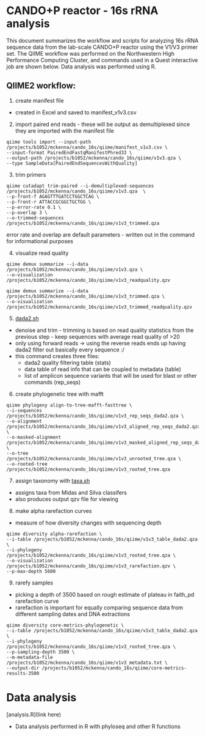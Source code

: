 # CANDO+P reactor - 16s rRNA analysis
This document summarizes the workflow and scripts for analyzing 16s rRNA sequence data from the lab-scale CANDO+P reactor using the V1/V3 primer set. The QIIME workflow was performed on the Northwestern High Performance Computing Cluster, and commands used in a Quest interactive job are shown below. Data analysis was performed using R.


## QIIME2 workflow:
1) create manifest file
- created in Excel and saved to manifest_v1v3.csv

2) import paired end reads - these will be output as demultiplexed since they are imported with the manifest file

```
qiime tools import --input-path /projects/b1052/mckenna/cando_16s/qiime/manifest_v1v3.csv \
--input-format PairedEndFastqManifestPhred33 \
--output-path /projects/b1052/mckenna/cando_16s/qiime/v1v3.qza \
--type SampleData[PairedEndSequencesWithQuality]
```

3) trim primers

```
qiime cutadapt trim-paired --i-demultiplexed-sequences /projects/b1052/mckenna/cando_16s/qiime/v1v3.qza  \
--p-front-f AGAGTTTGATCCTGGCTCAG \
--p-front-r ATTACCGCGGCTGCTGG \
--p-error-rate 0.1 \
--p-overlap 3 \
--o-trimmed-sequences /projects/b1052/mckenna/cando_16s/qiime/v1v3_trimmed.qza
```
error rate and overlap are default parameters - written out in the command for informational purposes

4) visualize read quality

```
qiime demux summarize --i-data /projects/b1052/mckenna/cando_16s/qiime/v1v3.qza \
--o-visualization /projects/b1052/mckenna/cando_16s/qiime/v1v3_readquality.qzv

qiime demux summarize --i-data /projects/b1052/mckenna/cando_16s/qiime/v1v3_trimmed.qza \
--o-visualization /projects/b1052/mckenna/cando_16s/qiime/v1v3_trimmed_readquality.qzv
```

5) [dada2.sh](https://github.com/mckfarm/cando_16s/blob/main/v1v3/scripts/dada2.sh)
- denoise and trim - trimming is based on read quality statistics from the previous step - keep sequences with average read quality of >20
- only using forward reads -> using the reverse reads ends up having dada2 filter out basically every sequence :/
- this command creates three files:
  - dada2 quality filtering table (stats)
  - data table of read info that can be coupled to metadata (table)
  - list of amplicon sequence variants that will be used for blast or other commands (rep_seqs)

6) create phylogenetic tree with mafft

```
qiime phylogeny align-to-tree-mafft-fasttree \
--i-sequences /projects/b1052/mckenna/cando_16s/qiime/v1v3_rep_seqs_dada2.qza \
--o-alignment /projects/b1052/mckenna/cando_16s/qiime/v1v3_aligned_rep_seqs_dada2.qza \
--o-masked-alignment /projects/b1052/mckenna/cando_16s/qiime/v1v3_masked_aligned_rep_seqs_dada2.qza \
--o-tree /projects/b1052/mckenna/cando_16s/qiime/v1v3_unrooted_tree.qza \
--o-rooted-tree /projects/b1052/mckenna/cando_16s/qiime/v1v3_rooted_tree.qza
```

7) assign taxonomy with [taxa.sh](https://github.com/mckfarm/cando_16s/blob/main/v1v3/scripts/taxa.sh)
- assigns taxa from Midas and Silva classifers
- also produces output qzv file for viewing

8) make alpha rarefaction curves
- measure of how diversity changes with sequencing depth

```
qiime diversity alpha-rarefaction \
--i-table /projects/b1052/mckenna/cando_16s/qiime/v1v3_table_dada2.qza \
--i-phylogeny /projects/b1052/mckenna/cando_16s/qiime/v1v3_rooted_tree.qza \
--o-visualization /projects/b1052/mckenna/cando_16s/qiime/v1v3_rarefaction.qzv \
--p-max-depth 5600
```

9) rarefy samples
- picking a depth of 3500 based on rough estimate of plateau in faith_pd rarefaction curve
- rarefaction is important for equally comparing sequence data from different sampling dates and DNA extractions

```
qiime diversity core-metrics-phylogenetic \
--i-table /projects/b1052/mckenna/cando_16s/qiime/v1v3_table_dada2.qza \
--i-phylogeny /projects/b1052/mckenna/cando_16s/qiime/v1v3_rooted_tree.qza \
--p-sampling-depth 3500 \
--m-metadata-file /projects/b1052/mckenna/cando_16s/qiime/v1v3_metadata.txt \
--output-dir /projects/b1052/mckenna/cando_16s/qiime/core-metrics-results-3500
```

# Data analysis
[analysis.R](link here)
- Data analysis performed in R with phyloseq and other R functions
